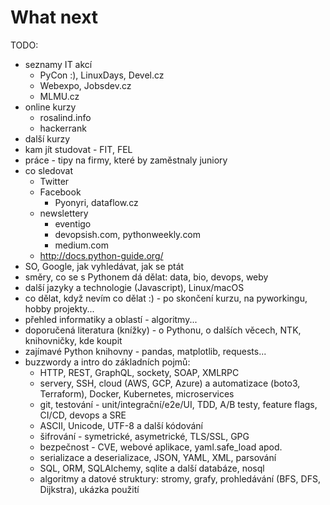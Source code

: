 What next
=========

TODO:

- seznamy IT akcí
  - PyCon :), LinuxDays, Devel.cz
  - Webexpo, Jobsdev.cz
  - MLMU.cz
- online kurzy
  - rosalind.info
  - hackerrank
- další kurzy
- kam jít studovat - FIT, FEL
- práce - tipy na firmy, které by zaměstnaly juniory
- co sledovat
  - Twitter
  - Facebook
    - Pyonyri, dataflow.cz
  - newslettery
    - eventigo
    - devopsish.com, pythonweekly.com
    - medium.com
  - http://docs.python-guide.org/
- SO, Google, jak vyhledávat, jak se ptát
- směry, co se s Pythonem dá dělat: data, bio, devops, weby
- další jazyky a technologie (Javascript), Linux/macOS
- co dělat, když nevím co dělat :) - po skončení kurzu, na pyworkingu, hobby projekty...
- přehled informatiky a oblastí - algoritmy...
- doporučená literatura (knížky) - o Pythonu, o dalších věcech, NTK, knihovničky, kde koupit
- zajímavé Python knihovny - pandas, matplotlib, requests...
- buzzwordy a intro do základních pojmů:
  - HTTP, REST, GraphQL, sockety, SOAP, XMLRPC
  - servery, SSH, cloud (AWS, GCP, Azure) a automatizace (boto3, Terraform), Docker, Kubernetes, microservices
  - git, testování - unit/integrační/e2e/UI, TDD, A/B testy, feature flags, CI/CD, devops a SRE
  - ASCII, Unicode, UTF-8 a další kódování
  - šifrování - symetrické, asymetrické, TLS/SSL, GPG
  - bezpečnost - CVE, webové aplikace, yaml.safe_load apod.
  - serializace a deserializace, JSON, YAML, XML, parsování
  - SQL, ORM, SQLAlchemy, sqlite a další databáze, nosql
  - algoritmy a datové struktury: stromy, grafy, prohledávání (BFS, DFS, Dijkstra), ukázka použití
